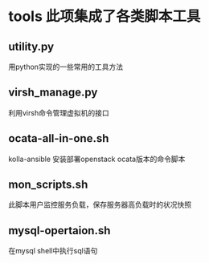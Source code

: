 # tools 此项集成了各类脚本工具

## utility.py
用python实现的一些常用的工具方法

## virsh_manage.py
利用virsh命令管理虚拟机的接口

## ocata-all-in-one.sh
kolla-ansible 安装部署openstack ocata版本的命令脚本

## mon_scripts.sh
此脚本用户监控服务负载，保存服务器高负载时的状况快照

## mysql-opertaion.sh
在mysql shell中执行sql语句
